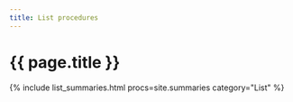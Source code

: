 ```yaml
---
title: List procedures
---
```

# {{ page.title }}

{% include list_summaries.html procs=site.summaries category="List" %}
